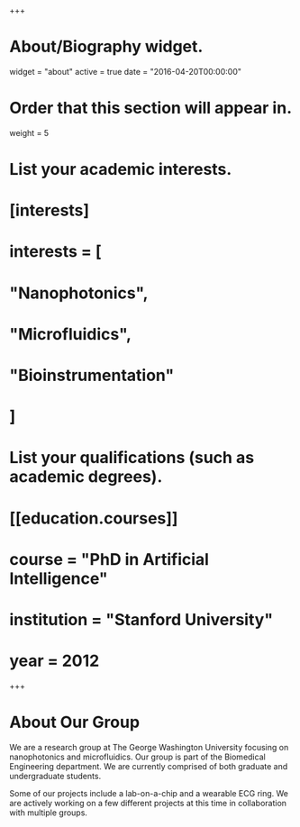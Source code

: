 +++
# About/Biography widget.
widget = "about"
active = true
date = "2016-04-20T00:00:00"

# Order that this section will appear in.
weight = 5

# List your academic interests.
# [interests]
#   interests = [
#     "Nanophotonics",
#     "Microfluidics",
#     "Bioinstrumentation"
#   ]

# List your qualifications (such as academic degrees).
# [[education.courses]]
#   course = "PhD in Artificial Intelligence"
#   institution = "Stanford University"
#   year = 2012
 
+++

# About Our Group

We are a research group at The George Washington University focusing on nanophotonics and microfluidics. Our group is part of the Biomedical Engineering department. We are currently comprised of both graduate and undergraduate students.

Some of our projects include a lab-on-a-chip and a wearable ECG ring. We are actively working on a few different projects at this time in collaboration with multiple groups.